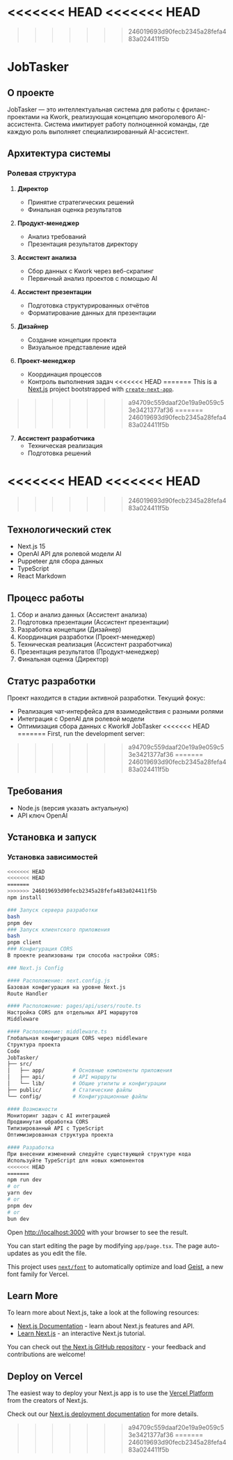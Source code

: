 <<<<<<< HEAD
<<<<<<< HEAD
=======
>>>>>>> 246019693d90fecb2345a28fefa483a024411f5b
# JobTasker

## О проекте
JobTasker — это интеллектуальная система для работы с фриланс-проектами на Kwork, реализующая концепцию многоролевого AI-ассистента. Система имитирует работу полноценной команды, где каждую роль выполняет специализированный AI-ассистент.

## Архитектура системы

### Ролевая структура
1. **Директор**
   - Принятие стратегических решений
   - Финальная оценка результатов

2. **Продукт-менеджер**
   - Анализ требований
   - Презентация результатов директору

3. **Ассистент анализа**
   - Сбор данных с Kwork через веб-скрапинг
   - Первичный анализ проектов с помощью AI

4. **Ассистент презентации**
   - Подготовка структурированных отчётов
   - Форматирование данных для презентации

5. **Дизайнер**
   - Создание концепции проекта
   - Визуальное представление идей

6. **Проект-менеджер**
   - Координация процессов
   - Контроль выполнения задач
<<<<<<< HEAD
=======
This is a [Next.js](https://nextjs.org) project bootstrapped with [`create-next-app`](https://nextjs.org/docs/app/api-reference/cli/create-next-app).
>>>>>>> a94709c559daaf20e19a9e059c53e3421377af36
=======
>>>>>>> 246019693d90fecb2345a28fefa483a024411f5b

7. **Ассистент разработчика**
   - Техническая реализация
   - Подготовка решений

<<<<<<< HEAD
<<<<<<< HEAD
=======
>>>>>>> 246019693d90fecb2345a28fefa483a024411f5b
## Технологический стек
- Next.js 15
- OpenAI API для ролевой модели AI
- Puppeteer для сбора данных
- TypeScript
- React Markdown

## Процесс работы
1. Сбор и анализ данных (Ассистент анализа)
2. Подготовка презентации (Ассистент презентации)
3. Разработка концепции (Дизайнер)
4. Координация разработки (Проект-менеджер)
5. Техническая реализация (Ассистент разработчика)
6. Презентация результатов (Продукт-менеджер)
7. Финальная оценка (Директор)

## Статус разработки
Проект находится в стадии активной разработки. Текущий фокус:
- Реализация чат-интерфейса для взаимодействия с разными ролями
- Интеграция с OpenAI для ролевой модели
- Оптимизация сбора данных с Kwork# JobTasker
<<<<<<< HEAD
=======
First, run the development server:
>>>>>>> a94709c559daaf20e19a9e059c53e3421377af36
=======
>>>>>>> 246019693d90fecb2345a28fefa483a024411f5b

## Требования
- Node.js (версия указать актуальную)
- API ключ OpenAI

## Установка и запуск

### Установка зависимостей
```bash
<<<<<<< HEAD
<<<<<<< HEAD
=======
>>>>>>> 246019693d90fecb2345a28fefa483a024411f5b
npm install

### Запуск сервера разработки
bash
pnpm dev
### Запуск клиентского приложения
bash
pnpm client
### Конфигурация CORS
В проекте реализованы три способа настройки CORS:

### Next.js Config

#### Расположение: next.config.js
Базовая конфигурация на уровне Next.js
Route Handler

#### Расположение: pages/api/users/route.ts
Настройка CORS для отдельных API маршрутов
Middleware

#### Расположение: middleware.ts
Глобальная конфигурация CORS через middleware
Структура проекта
Code
JobTasker/
├── src/
│   ├── app/         # Основные компоненты приложения
│   ├── api/         # API маршруты
│   └── lib/         # Общие утилиты и конфигурации
├── public/          # Статические файлы
└── config/          # Конфигурационные файлы

#### Возможности
Мониторинг задач с AI интеграцией
Продвинутая обработка CORS
Типизированный API с TypeScript
Оптимизированная структура проекта

#### Разработка
При внесении изменений следуйте существующей структуре кода
Используйте TypeScript для новых компонентов
<<<<<<< HEAD
=======
npm run dev
# or
yarn dev
# or
pnpm dev
# or
bun dev
```

Open [http://localhost:3000](http://localhost:3000) with your browser to see the result.

You can start editing the page by modifying `app/page.tsx`. The page auto-updates as you edit the file.

This project uses [`next/font`](https://nextjs.org/docs/app/building-your-application/optimizing/fonts) to automatically optimize and load [Geist](https://vercel.com/font), a new font family for Vercel.

## Learn More

To learn more about Next.js, take a look at the following resources:

- [Next.js Documentation](https://nextjs.org/docs) - learn about Next.js features and API.
- [Learn Next.js](https://nextjs.org/learn) - an interactive Next.js tutorial.

You can check out [the Next.js GitHub repository](https://github.com/vercel/next.js) - your feedback and contributions are welcome!

## Deploy on Vercel

The easiest way to deploy your Next.js app is to use the [Vercel Platform](https://vercel.com/new?utm_medium=default-template&filter=next.js&utm_source=create-next-app&utm_campaign=create-next-app-readme) from the creators of Next.js.

Check out our [Next.js deployment documentation](https://nextjs.org/docs/app/building-your-application/deploying) for more details.
>>>>>>> a94709c559daaf20e19a9e059c53e3421377af36
=======
>>>>>>> 246019693d90fecb2345a28fefa483a024411f5b
